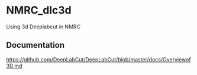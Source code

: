 # NMRC_dlc3d

Using 3d Deeplabcut in NMRC

## Documentation
https://github.com/DeepLabCut/DeepLabCut/blob/master/docs/Overviewof3D.md

